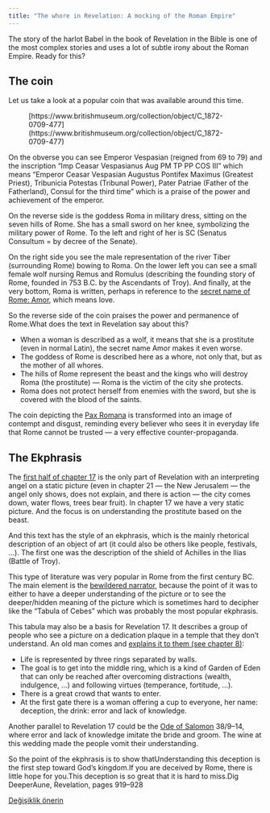 ```yaml
---
title: "The whore in Revelation: A mocking of the Roman Empire"
---
```



The story of the harlot Babel in the book of Revelation in the Bible is one of the most complex stories and uses a lot of subtle irony about the Roman Empire. Ready for this?


## The coin

<a name="55d4"></a>
Let us take a look at a popular coin that was available around this time.
<figure>
<figcaption>[https://www.britishmuseum.org/collection/object/C_1872-0709-477](https://www.britishmuseum.org/collection/object/C_1872-0709-477)</figcaption></figure>
On the obverse you can see Emperor Vespasian (reigned from 69 to 79) and the inscription “Imp Ceasar Vespasianus Aug PM TP PP COS III” which means “Emperor Ceasar Vespasian Augustus Pontifex Maximus (Greatest Priest), Tribunicia Potestas (Tribunal Power), Pater Patriae (Father of the Fatherland), Consul for the third time” which is a praise of the power and achievement of the emperor.

On the reverse side is the goddess Roma in military dress, sitting on the seven hills of Rome. She has a small sword on her knee, symbolizing the military power of Rome. To the left and right of her is SC (Senatus Consultum = by decree of the Senate).

On the right side you see the male representation of the river Tiber (surrounding Rome) bowing to Roma. On the lower left you can see a small female wolf nursing Remus and Romulus (describing the founding story of Rome, founded in 753 B.C. by the Ascendants of Troy). And finally, at the very bottom, Roma is written, perhaps in reference to the [secret name of Rome: Amor](https://www.quartahospitalityinrome.com/en/Rome-and-the-secret-of-its-name/), which means love.

So the reverse side of the coin praises the power and permanence of Rome.What does the text in Revelation say about this?

- When a woman is described as a wolf, it means that she is a prostitute (even in normal Latin), the secret name Amor makes it even worse.
- The goddess of Rome is described here as a whore, not only that, but as the mother of all whores.
- The hills of Rome represent the beast and the kings who will destroy Roma (the prostitute) — Roma is the victim of the city she protects.
- Roma does not protect herself from enemies with the sword, but she is covered with the blood of the saints.


The coin depicting the [Pax Romana](../../../background/history/expl/pax-romana-key-to-understand-the-book-of-revelation) is transformed into an image of contempt and disgust, reminding every believer who sees it in everyday life that Rome cannot be trusted — a very effective counter-propaganda.


## The Ekphrasis

<a name="66fb"></a>
The [first half of chapter 17](https://www.bibleserver.com/NIV/Revelation17%3A1-13) is the only part of Revelation with an interpreting angel on a static picture (even in chapter 21 — the New Jerusalem — the angel only shows, does not explain, and there is action — the city comes down, water flows, trees bear fruit). In chapter 17 we have a very static picture. And the focus is on understanding the prostitute based on the beast.

And this text has the style of an ekphrasis, which is the mainly rhetorical description of an object of art (it could also be others like people, festivals, …). The first one was the description of the shield of Achilles in the Ilias (Battle of Troy).

This type of literature was very popular in Rome from the first century BC. The main element is the [bewildered narrator](https://www.bibleserver.com/NIV/Revelation17%3A7), because the point of it was to either to have a deeper understanding of the picture or to see the deeper/hidden meaning of the picture which is sometimes hard to decipher like the “Tabula of Cebes” which was probably the most popular ekphrasis.

This tabula may also be a basis for Revelation 17. It describes a group of people who see a picture on a dedication plaque in a temple that they don’t understand. An old man comes and [explains it to them (see chapter 8)](https://archive.org/details/cebestabletwithi00cebeiala/page/n4/mode/1up?view=theater):

- Life is represented by three rings separated by walls.
- The goal is to get into the middle ring, which is a kind of Garden of Eden that can only be reached after overcoming distractions (wealth, indulgence, …) and following virtues (temperance, fortitude, …).
- There is a great crowd that wants to enter.
- At the first gate there is a woman offering a cup to everyone, her name: deception, the drink: error and lack of knowledge.




Another parallel to Revelation 17 could be the [Ode of Salomon](https://en.wikipedia.org/wiki/Odes_of_Solomon) 38/9–14, where error and lack of knowledge imitate the bride and groom. The wine at this wedding made the people vomit their understanding.



So the point of the ekphrasis is to show thatUnderstanding this deception is the first step toward God’s kingdom.If you are deceived by Rome, there is little hope for you.This deception is so great that it is hard to miss.Dig DeeperAune, Revelation, pages 919–928


[Değişiklik önerin](https://github.com/revelation-today/revelation-today/blob/main/exampleSite/content/docs/content/harlot/expl/the-whore-in-revelation-a-mocking-of-the-roman-empire.md)
